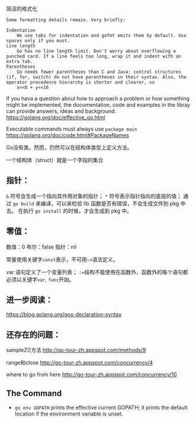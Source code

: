 简洁的格式化
```
Some formatting details remain. Very briefly:

Indentation
    We use tabs for indentation and gofmt emits them by default. Use spaces only if you must.
Line length
    Go has no line length limit. Don't worry about overflowing a punched card. If a line feels too long, wrap it and indent with an extra tab.
Parentheses
    Go needs fewer parentheses than C and Java: control structures (if, for, switch) do not have parentheses in their syntax. Also, the operator precedence hierarchy is shorter and clearer, so
    x<<8 + y<<16
```

If you hava a question about how to approach a problem or 
how something might be implemented, the documentation, code 
and examples in the libray can provide answers, ideas and background.
https://golang.org/doc/effective_go.html

Executable commands must always use `package main`   
https://golang.org/doc/code.html#PackageNames

Go没有类。然而，仍然可以在结构体类型上定义方法。

一个结构体（struct）就是一个字段的集合

## 指针：
`&` 符号会生成一个指向其作用对象的指针；
`*` 符号表示指针指向的底层的值；
通过 `go build` 来编译，可以来检验 lib 函数是否有错误，不会生成文件到 pkg 中去。
在执行 `go install` 的时候，才会生成到 pkg 中。

## 零值：
数值：0
布尔：false
指针：nil

常量使用关键字`const`表示，不可用`:=`语法定义。

var 语句定义了一个变量列表；
`:=`结构不能使用在函数外，函数外的每个语句都必须以关键字`var`, `func`开始。

## 进一步阅读：
https://blog.golang.org/gos-declaration-syntax


## 还存在的问题：
sampleZ()方法
http://go-tour-zh.appspot.com/methods/9

range和close
http://go-tour-zh.appspot.com/concurrency/4

where to go from here
http://go-tour-zh.appspot.com/concurrency/10

## The Command
- `go env GOPATH` prints the effective current GOPATH; it prints the default location if the environment variable is unset.

